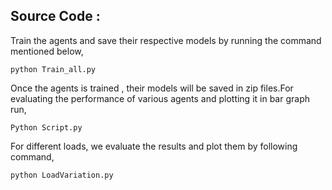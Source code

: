 ## Source Code :

Train the agents and save their respective models by running the command mentioned below,
```
python Train_all.py
```
Once the agents is trained , their models will be saved in zip files.For evaluating the performance of various agents and plotting it in bar graph run,
```
Python Script.py
```
For different loads, we evaluate the results and plot them by following command,
```
python LoadVariation.py
```
